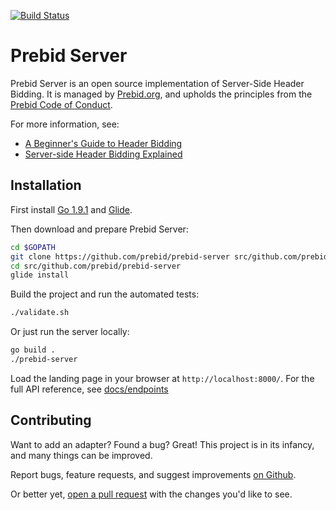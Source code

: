 [![Build Status](https://travis-ci.org/prebid/prebid-server.svg?branch=master)](https://travis-ci.org/prebid/prebid-server)

# Prebid Server

Prebid Server is an open source implementation of Server-Side Header Bidding.
It is managed by [Prebid.org](http://prebid.org/overview/what-is-prebid-org.html),
and upholds the principles from the [Prebid Code of Conduct](http://prebid.org/wrapper_code_of_conduct.html).

For more information, see:

- [A Beginner's Guide to Header Bidding](http://adprofs.co/beginners-guide-to-header-bidding/)
- [Server-side Header Bidding Explained](http://www.adopsinsider.com/header-bidding/server-side-header-bidding/)

## Installation

First install [Go 1.9.1](https://golang.org/doc/install) and [Glide](https://github.com/Masterminds/glide#install).

Then download and prepare Prebid Server:

```bash
cd $GOPATH
git clone https://github.com/prebid/prebid-server src/github.com/prebid/prebid-server
cd src/github.com/prebid/prebid-server
glide install
```

Build the project and run the automated tests:

```bash
./validate.sh
```

Or just run the server locally:

```bash
go build .
./prebid-server
```

Load the landing page in your browser at `http://localhost:8000/`.
For the full API reference, see [docs/endpoints](docs/endpoints)


## Contributing

Want to add an adapter? Found a bug? Great! This project is in its infancy, and many things
can be improved.

Report bugs, feature requests, and suggest improvements [on Github](https://github.com/prebid/prebid-server/issues).

Or better yet, [open a pull request](https://github.com/prebid/prebid-server/compare) with the changes you'd like to see.
